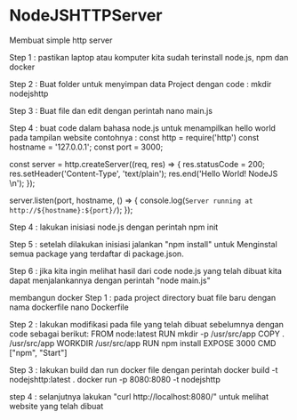# NodeJSHTTPServer

Membuat simple http server

Step 1 :
pastikan laptop atau komputer kita sudah terinstall node.js, npm dan docker

Step 2 : 
Buat folder untuk menyimpan data Project dengan code :
mkdir nodejshttp

Step 3 : 
Buat file dan edit dengan perintah
nano main.js

Step 4 :
buat code dalam bahasa node.js untuk menampilkan hello world pada tampilan website
contohnya : 
  const http = require('http')
  const hostname = '127.0.0.1';
  const port = 3000;

  const server = http.createServer((req, res) => {
  res.statusCode = 200;
  res.setHeader('Content-Type', 'text/plain');
  res.end('Hello World! NodeJS \n');
  });

  server.listen(port, hostname, () => {
  console.log(`Server running at http://${hostname}:${port}/`);
  });

Step 4 : 
lakukan inisiasi node.js dengan perintah
npm init

Step 5 :
setelah dilakukan inisiasi jalankan
"npm install" untuk Menginstal semua package yang terdaftar di package.json.

Step 6 : 
jika kita ingin melihat hasil dari code node.js yang telah dibuat kita dapat menjalankannya dengan perintah "node main.js"

membangun docker
Step 1 :
pada project directory buat file baru dengan nama dockerfile
nano Dockerfile

Step 2 : 
lakukan modifikasi pada file yang telah dibuat sebelumnya dengan code sebagai berikut:
FROM node:latest
RUN mkdir -p /usr/src/app
COPY . /usr/src/app
WORKDIR /usr/src/app
RUN npm install
EXPOSE 3000
CMD ["npm", "Start"]

Step 3 : 
lakukan build dan run docker file dengan perintah
docker build -t nodejshttp:latest .
docker run -p 8080:8080 -t nodejshttp

step 4 :
selanjutnya lakukan "curl http://localhost:8080/" untuk melihat website yang telah dibuat






